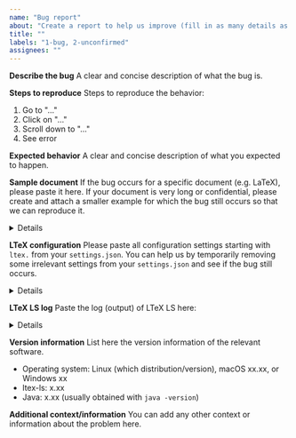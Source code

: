 ```yaml
---
name: "Bug report"
about: "Create a report to help us improve (fill in as many details as you can)."
title: ""
labels: "1-bug, 2-unconfirmed"
assignees: ""
---
```


**Describe the bug**
A clear and concise description of what the bug is.

**Steps to reproduce**
Steps to reproduce the behavior:

1. Go to "..."
2. Click on "..."
3. Scroll down to "..."
4. See error

**Expected behavior**
A clear and concise description of what you expected to happen.

**Sample document**
If the bug occurs for a specific document (e.g. LaTeX), please paste it here. If your document is very long or confidential, please create and attach a smaller example for which the bug still occurs so that we can reproduce it.

<details>

```
REPLACE_THIS_WITH_SAMPLE_DOCUMENT
```

</details>

**LTeX configuration**
Please paste all configuration settings starting with `ltex.` from your `settings.json`. You can help us by temporarily removing some irrelevant settings from your `settings.json` and see if the bug still occurs.

<details>

```
REPLACE_THIS_WITH_LTEX_CONFIGURATION
```

</details>

**LTeX LS log**
Paste the log (output) of LTeX LS here:

<details>

```
REPLACE_THIS_WITH_LTEX_LS_LOG
```

</details>

**Version information**
List here the version information of the relevant software.

- Operating system: Linux (which distribution/version), macOS xx.xx, or Windows xx
- ltex-ls: x.xx
- Java: x.xx (usually obtained with `java -version`)

**Additional context/information**
You can add any other context or information about the problem here.
